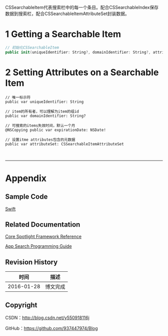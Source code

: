 CSSearchableItem代表搜索栏中的每一个条目。配合CSSearchableIndex保存数据到搜索栏，配合CSSearchableItemAttributeSet封装数据。

# 1 Getting a Searchable Item

```swift
// 初始化CSSearchableItem
public init(uniqueIdentifier: String?, domainIdentifier: String?, attributeSet: CSSearchableItemAttributeSet)
```

# 2 Setting Attributes on a Searchable Item

```
// 唯一标示符
public var uniqueIdentifier: String
    
// item的所有者，可以理解为item的组id
public var domainIdentifier: String?
    
// 可搜索的items失效时间，默认一个月
@NSCopying public var expirationDate: NSDate!
    
// 设置itme attributes包含的元数据
public var attributeSet: CSSearchableItemAttributeSet
```

&#160;

----

# Appendix

## Sample Code

[Swift](https://github.com/937447974/Swift)

## Related Documentation

[Core Spotlight Framework Reference](https://developer.apple.com/library/ios/documentation/CoreSpotlight/Reference/CoreSpotlight_Framework/index.html)

[App Search Programming Guide](https://developer.apple.com/library/ios/documentation/General/Conceptual/AppSearch/index.html)

## Revision History

| 时间 | 描述 |
| ---- | ---- |
| 2016-01-28 | 博文完成 |

## Copyright

CSDN：http://blog.csdn.net/y550918116j

GitHub：https://github.com/937447974/Blog